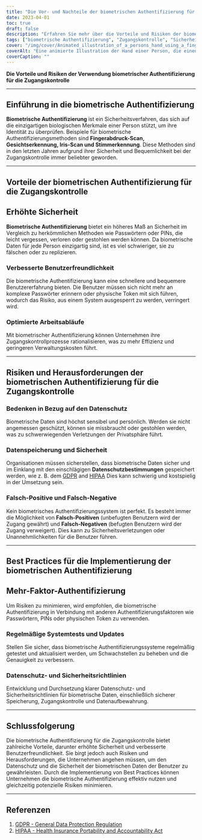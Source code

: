 ```yaml
---
title: "Die Vor- und Nachteile der biometrischen Authentifizierung für die Zugangskontrolle"
date: 2023-04-01
toc: true
draft: false
description: "Erfahren Sie mehr über die Vorteile und Risiken der biometrischen Authentifizierung für die Zugangskontrolle, einschließlich verbesserter Sicherheit, Datenschutzbedenken und bewährter Verfahren für die Implementierung."
tags: ["biometrische Authentifizierung", "Zugangskontrolle", "Sicherheit", "Datenschutz", "datenschutz", "GDPR", "HIPAA", "Falschmeldungen", "falsche Negative", "Multi-Faktor-Authentifizierung", "Systemprüfung", "Sicherheitsrichtlinien", "efficiency", "Bequemlichkeit", "einzigartige Identität", "optimierte Arbeitsabläufe", "Schwachstellen", "Risikominderung", "Benutzererfahrung", "Cybersicherheit"]
cover: "/img/cover/Animated_illustration_of_a_persons_hand_using_a_fingerprint.png"
coverAlt: "Eine animierte Illustration der Hand einer Person, die einen Fingerabdruckscanner benutzt, um sich Zugang zu einem gesicherten Bereich zu verschaffen, wobei im Hintergrund auch das Gesicht und die Iris einer Person zu sehen sind."
coverCaption: ""
---
```


**Die Vorteile und Risiken der Verwendung biometrischer Authentifizierung für die Zugangskontrolle**

______

## Einführung in die biometrische Authentifizierung

**Biometrische Authentifizierung** ist ein Sicherheitsverfahren, das sich auf die einzigartigen biologischen Merkmale einer Person stützt, um ihre Identität zu überprüfen. Beispiele für biometrische Authentifizierungsmethoden sind **Fingerabdruck-Scan, Gesichtserkennung, Iris-Scan und Stimmerkennung**. Diese Methoden sind in den letzten Jahren aufgrund ihrer Sicherheit und Bequemlichkeit bei der Zugangskontrolle immer beliebter geworden.

______

## Vorteile der biometrischen Authentifizierung für die Zugangskontrolle

## Erhöhte Sicherheit

**Biometrische Authentifizierung** bietet ein höheres Maß an Sicherheit im Vergleich zu herkömmlichen Methoden wie Passwörtern oder PINs, die leicht vergessen, verloren oder gestohlen werden können. Da biometrische Daten für jede Person einzigartig sind, ist es viel schwieriger, sie zu fälschen oder zu replizieren.

### Verbesserte Benutzerfreundlichkeit

Die biometrische Authentifizierung kann eine schnellere und bequemere Benutzererfahrung bieten. Die Benutzer müssen sich nicht mehr an komplexe Passwörter erinnern oder physische Token mit sich führen, wodurch das Risiko, aus einem System ausgesperrt zu werden, verringert wird.

### Optimierte Arbeitsabläufe

Mit biometrischer Authentifizierung können Unternehmen ihre Zugangskontrollprozesse rationalisieren, was zu mehr Effizienz und geringeren Verwaltungskosten führt.

______

## Risiken und Herausforderungen der biometrischen Authentifizierung für die Zugangskontrolle

### Bedenken in Bezug auf den Datenschutz

Biometrische Daten sind höchst sensibel und persönlich. Werden sie nicht angemessen geschützt, können sie missbraucht oder gestohlen werden, was zu schwerwiegenden Verletzungen der Privatsphäre führt.

### Datenspeicherung und Sicherheit

Organisationen müssen sicherstellen, dass biometrische Daten sicher und im Einklang mit den einschlägigen **Datenschutzbestimmungen** gespeichert werden, wie z. B. dem [GDPR](https://gdpr.eu/) and [HIPAA](https://www.hhs.gov/hipaa/index.html) Dies kann schwierig und kostspielig in der Umsetzung sein.

### Falsch-Positive und Falsch-Negative

Kein biometrisches Authentifizierungssystem ist perfekt. Es besteht immer die Möglichkeit von **Falsch-Positiven** (unbefugten Benutzern wird der Zugang gewährt) und **Falsch-Negativen** (befugten Benutzern wird der Zugang verweigert). Dies kann zu Sicherheitsverletzungen oder Unannehmlichkeiten für die Benutzer führen.

______

## Best Practices für die Implementierung der biometrischen Authentifizierung

## Mehr-Faktor-Authentifizierung

Um Risiken zu minimieren, wird empfohlen, die biometrische Authentifizierung in Verbindung mit anderen Authentifizierungsfaktoren wie Passwörtern, PINs oder physischen Token zu verwenden.

### Regelmäßige Systemtests und Updates

Stellen Sie sicher, dass biometrische Authentifizierungssysteme regelmäßig getestet und aktualisiert werden, um Schwachstellen zu beheben und die Genauigkeit zu verbessern.

### Datenschutz- und Sicherheitsrichtlinien

Entwicklung und Durchsetzung klarer Datenschutz- und Sicherheitsrichtlinien für biometrische Daten, einschließlich sicherer Speicherung, Zugangskontrolle und Datenaufbewahrung.

______

## Schlussfolgerung

Die biometrische Authentifizierung für die Zugangskontrolle bietet zahlreiche Vorteile, darunter erhöhte Sicherheit und verbesserte Benutzerfreundlichkeit. Sie birgt jedoch auch Risiken und Herausforderungen, die Unternehmen angehen müssen, um den Datenschutz und die Sicherheit der biometrischen Daten der Benutzer zu gewährleisten. Durch die Implementierung von Best Practices können Unternehmen die biometrische Authentifizierung effektiv nutzen und gleichzeitig potenzielle Risiken minimieren.

______

## Referenzen

1. [GDPR - General Data Protection Regulation](https://gdpr.eu/)
2. [HIPAA - Health Insurance Portability and Accountability Act](https://www.hhs.gov/hipaa/index.html)

